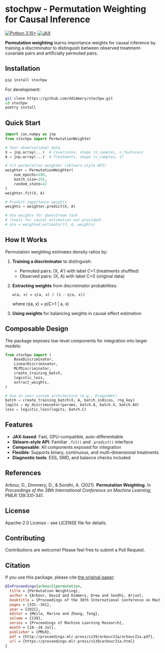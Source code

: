 # stochpw - Permutation Weighting for Causal Inference

[![Python 3.10+](https://img.shields.io/badge/python-3.10+-blue.svg)](https://www.python.org/downloads/)
[![JAX](https://img.shields.io/badge/JAX-0.4+-green.svg)](https://github.com/google/jax)

**Permutation weighting** learns importance weights for causal inference by training a discriminator to distinguish between observed treatment-covariate pairs and artificially permuted pairs.

## Installation

```bash
pip install stochpw
```

For development:
```bash
git clone https://github.com/ddimmery/stochpw.git
cd stochpw
poetry install
```

## Quick Start

```python
import jax.numpy as jnp
from stochpw import PermutationWeighter

# Your observational data
X = jnp.array(...)  # Covariates, shape (n_samples, n_features)
A = jnp.array(...)  # Treatments, shape (n_samples, 1)

# Fit permutation weighter (sklearn-style API)
weighter = PermutationWeighter(
    num_epochs=100,
    batch_size=256,
    random_state=42
)
weighter.fit(X, A)

# Predict importance weights
weights = weighter.predict(X, A)

# Use weights for downstream task
# (tools for causal estimation not provided)
# ate = weighted_estimator(Y, A, weights)
```

## How It Works

Permutation weighting estimates density ratios by:

1. **Training a discriminator** to distinguish:
   - Permuted pairs: (X, A') with label C=1 (treatments shuffled)
   - Observed pairs: (X, A) with label C=0 (original data)

2. **Extracting weights** from discriminator probabilities:
   ```
   w(a, x) = η(a, x) / (1 - η(a, x))
   ```
   where η(a, x) = p(C=1 | a, x)

3. **Using weights** for balancing weights in causal effect estimation

## Composable Design

The package exposes low-level components for integration into larger models:

```python
from stochpw import (
    BaseDiscriminator,
    LinearDiscriminator,
    MLPDiscriminator,
    create_training_batch,
    logistic_loss,
    extract_weights,
)

# Use in your custom architecture (e.g., DragonNet)
batch = create_training_batch(X, A, batch_indices, rng_key)
logits = my_discriminator(params, batch.A, batch.X, batch.AX)
loss = logistic_loss(logits, batch.C)
```

## Features

- **JAX-based**: Fast, GPU-compatible, auto-differentiable
- **Sklearn-style API**: Familiar `.fit()` and `.predict()` interface
- **Composable**: All components exposed for integration
- **Flexible**: Supports binary, continuous, and multi-dimensional treatments
- **Diagnostic tools**: ESS, SMD, and balance checks included

## References

Arbour, D., Dimmery, D., & Sondhi, A. (2021). **Permutation Weighting**. In *Proceedings of the 38th International Conference on Machine Learning*, PMLR 139:331-341.

## License

Apache-2.0 License - see LICENSE file for details.

## Contributing

Contributions are welcome! Please feel free to submit a Pull Request.

## Citation

If you use this package, please cite [the original paper](https://proceedings.mlr.press/v139/arbour21a.html):

```bibtex
@InProceedings{arbour21permutation,
  title = {Permutation Weighting},
  author = {Arbour, David and Dimmery, Drew and Sondhi, Arjun},
  booktitle = {Proceedings of the 38th International Conference on Machine Learning},
  pages = {331--341},
  year = {2021},
  editor = {Meila, Marina and Zhang, Tong},
  volume = {139},
  series = {Proceedings of Machine Learning Research},
  month = {18--24 Jul},
  publisher = {PMLR},
  pdf = {http://proceedings.mlr.press/v139/arbour21a/arbour21a.pdf},
  url = {https://proceedings.mlr.press/v139/arbour21a.html}
}
```
